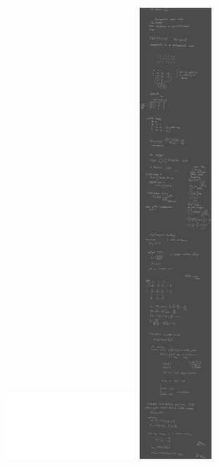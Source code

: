 ![Rachunek_Pr_W6](Notatki/Semestr%202/Rachunek%20prawdopodobie%C5%84stwa/Wyk%C5%82ady/Wyk%C5%82ad%206/Rachunek_Pr_W6.pdf)
![Drawing 2023-05-18 11.06.37.excalidraw](Notatki/Semestr%202/Rachunek%20prawdopodobie%C5%84stwa/Wyk%C5%82ady/Wyk%C5%82ad%206/Drawing%202023-05-18%2011.06.37.excalidraw.svg)